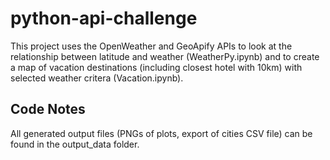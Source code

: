 # python-api-challenge
This project uses the OpenWeather and GeoApify APIs to look at the relationship between latitude and weather (WeatherPy.ipynb) and to create a map of vacation destinations (including closest hotel with 10km) with selected weather critera (Vacation.ipynb).

## Code Notes
All generated output files (PNGs of plots, export of cities CSV file) can be found in the output_data folder.